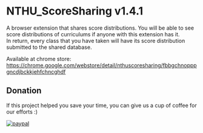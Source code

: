 # NTHU_ScoreSharing v1.4.1

A browser extension that shares score distributions.
You will be able to see score distributions of curriculums if anyone with this extension has it.  
In return, every class that you have taken will have its score distribution submitted to the shared database.

Available at chrome store: https://chrome.google.com/webstore/detail/nthuscoresharing/fbbgchnopppgncdjbckkjehfchncghdf

## Donation

If this project helped you save your time, you can give us a cup of coffee for our efforts :) 

[![paypal](https://www.paypalobjects.com/en_US/i/btn/btn_donateCC_LG.gif)](https://www.paypal.me/b0w1d)
